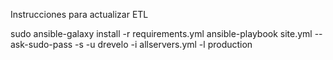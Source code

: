 Instrucciones para actualizar ETL

sudo ansible-galaxy install -r requirements.yml
ansible-playbook site.yml --ask-sudo-pass -s -u drevelo -i allservers.yml -l production

